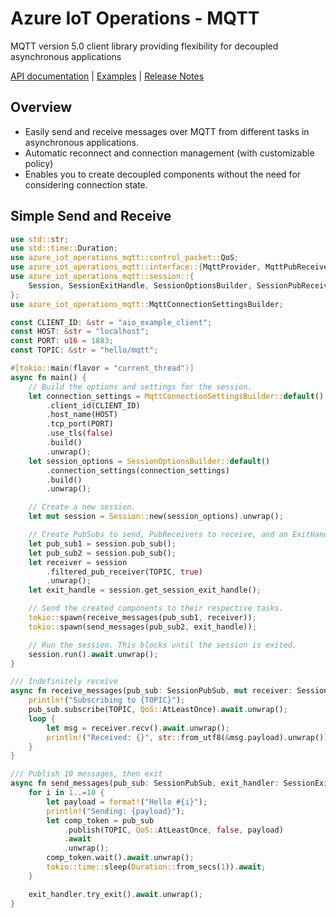 # Azure IoT Operations - MQTT
MQTT version 5.0 client library providing flexibility for decoupled asynchronous applications

[API documentation](https://azure.github.io/iot-operations-sdks/rust/azure_iot_operations_mqtt) |
[Examples](examples) |
[Release Notes](https://github.com/Azure/iot-operations-sdks/releases?q=rust%2Fmqtt&expanded=true)

## Overview
* Easily send and receive messages over MQTT from different tasks in asynchronous applications.
* Automatic reconnect and connection management (with customizable policy)
* Enables you to create decoupled components without the need for considering connection state.

## Simple Send and Receive

```rust
use std::str;
use std::time::Duration;
use azure_iot_operations_mqtt::control_packet::QoS;
use azure_iot_operations_mqtt::interface::{MqttProvider, MqttPubReceiver, MqttPubSub};
use azure_iot_operations_mqtt::session::{
    Session, SessionExitHandle, SessionOptionsBuilder, SessionPubReceiver, SessionPubSub,
};
use azure_iot_operations_mqtt::MqttConnectionSettingsBuilder;

const CLIENT_ID: &str = "aio_example_client";
const HOST: &str = "localhost";
const PORT: u16 = 1883;
const TOPIC: &str = "hello/mqtt";

#[tokio::main(flavor = "current_thread")]
async fn main() {
    // Build the options and settings for the session.
    let connection_settings = MqttConnectionSettingsBuilder::default()
        .client_id(CLIENT_ID)
        .host_name(HOST)
        .tcp_port(PORT)
        .use_tls(false)
        .build()
        .unwrap();
    let session_options = SessionOptionsBuilder::default()
        .connection_settings(connection_settings)
        .build()
        .unwrap();

    // Create a new session.
    let mut session = Session::new(session_options).unwrap();

    // Create PubSubs to send, PubReceivers to receive, and an ExitHandle for exiting.
    let pub_sub1 = session.pub_sub();
    let pub_sub2 = session.pub_sub();
    let receiver = session
        .filtered_pub_receiver(TOPIC, true)
        .unwrap();
    let exit_handle = session.get_session_exit_handle();

    // Send the created components to their respective tasks.
    tokio::spawn(receive_messages(pub_sub1, receiver));
    tokio::spawn(send_messages(pub_sub2, exit_handle));

    // Run the session. This blocks until the session is exited.
    session.run().await.unwrap();
}

/// Indefinitely receive
async fn receive_messages(pub_sub: SessionPubSub, mut receiver: SessionPubReceiver) {
    println!("Subscribing to {TOPIC}");
    pub_sub.subscribe(TOPIC, QoS::AtLeastOnce).await.unwrap();
    loop {
        let msg = receiver.recv().await.unwrap();
        println!("Received: {}", str::from_utf8(&msg.payload).unwrap());
    }
}

/// Publish 10 messages, then exit
async fn send_messages(pub_sub: SessionPubSub, exit_handler: SessionExitHandle) {
    for i in 1..=10 {
        let payload = format!("Hello #{i}");
        println!("Sending: {payload}");
        let comp_token = pub_sub
            .publish(TOPIC, QoS::AtLeastOnce, false, payload)
            .await
            .unwrap();
        comp_token.wait().await.unwrap();
        tokio::time::sleep(Duration::from_secs(1)).await;
    }

    exit_handler.try_exit().await.unwrap();
}
```